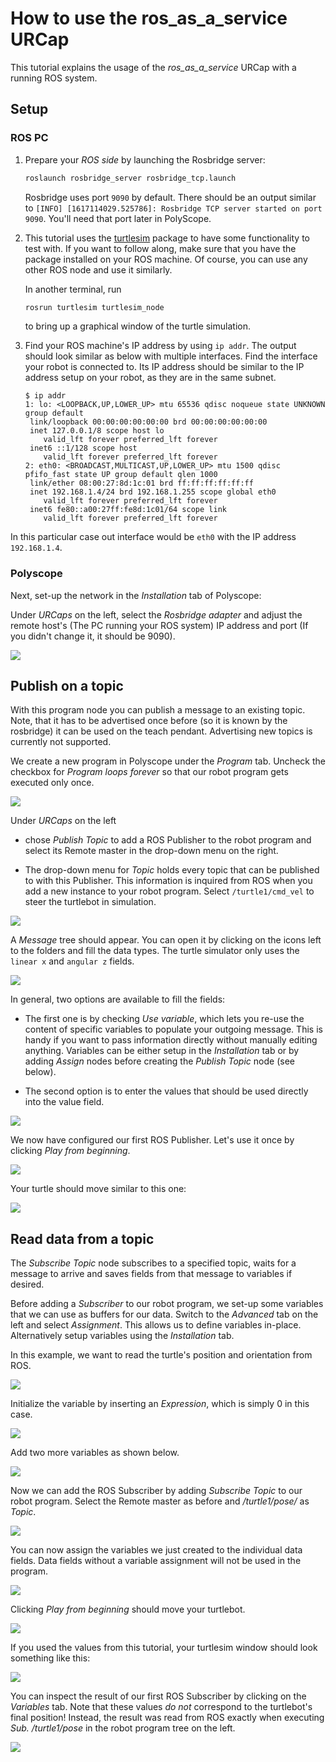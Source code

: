 # How to use the ros_as_a_service URCap

This tutorial explains the usage of the _ros_as_a_service_ URCap with a running ROS system.

## Setup
### ROS PC
1. Prepare your _ROS side_ by launching the Rosbridge server:
   ```bash
   roslaunch rosbridge_server rosbridge_tcp.launch
   ```
   Rosbridge uses port `9090` by default. There should be an output similar to `[INFO] [1617114029.525786]: Rosbridge TCP server started on port 9090`.
   You'll need that port later in PolyScope.
   
2. This tutorial uses the [turtlesim](http://wiki.ros.org/turtlesim) package to have some functionality to test with.
   If you want to follow along, make sure that you have the package installed on your ROS machine. Of course, you can use any other ROS node and use it similarly.

   In another terminal, run

    ```bash
    rosrun turtlesim turtlesim_node
    ```
    to bring up a graphical window of the turtle simulation.

3. Find your ROS machine's IP address by using `ip addr`. The output should look similar as below with multiple interfaces. Find the interface your robot is connected to. Its IP address should be similar to the IP address setup on your robot, as they are in the same subnet.
   
   ```
   $ ip addr
   1: lo: <LOOPBACK,UP,LOWER_UP> mtu 65536 qdisc noqueue state UNKNOWN group default
    link/loopback 00:00:00:00:00:00 brd 00:00:00:00:00:00
    inet 127.0.0.1/8 scope host lo
       valid_lft forever preferred_lft forever
    inet6 ::1/128 scope host
       valid_lft forever preferred_lft forever
   2: eth0: <BROADCAST,MULTICAST,UP,LOWER_UP> mtu 1500 qdisc pfifo_fast state UP group default qlen 1000
    link/ether 08:00:27:8d:1c:01 brd ff:ff:ff:ff:ff:ff
    inet 192.168.1.4/24 brd 192.168.1.255 scope global eth0
       valid_lft forever preferred_lft forever
    inet6 fe80::a00:27ff:fe8d:1c01/64 scope link
       valid_lft forever preferred_lft forever

In this particular case out interface would be `eth0` with the IP address `192.168.1.4`.

### Polyscope

Next, set-up the network in the _Installation_ tab of Polyscope:

Under _URCaps_ on the left, select the _Rosbridge adapter_ and adjust the remote host's (The PC running your ROS system) IP address and port (If you didn't change it, it should be 9090).



![](./resources/publisher_subscriber/1.png)

## Publish on a topic

With this program node you can publish a message to an existing topic. Note, that it has to be advertised once before (so it is known by the rosbridge) it can be used on the teach pendant. Advertising new topics is currently not supported.

We create a new program in Polyscope under the _Program_ tab. Uncheck the checkbox for _Program loops forever_ so that our robot program gets executed only once.

![](./resources/publisher_subscriber/2.png)




Under _URCaps_ on the left 

* chose _Publish Topic_ to add a ROS Publisher to the robot program and select its Remote master in the drop-down menu on the right.

* The drop-down menu for _Topic_ holds every topic that can be published to with this Publisher. This information is inquired from ROS when you add a new instance to your robot program. Select `/turtle1/cmd_vel` to steer the turtlebot in simulation.


![](./resources/publisher_subscriber/3.png)


A _Message_ tree should appear. You can open it by clicking on the icons left to the folders and fill the data types. The turtle simulator only uses the `linear x` and `angular z` fields.


![](./resources/publisher_subscriber/4.png)

In general, two options are available to fill the fields:

* The first one is by checking _Use variable_, which lets you re-use the content of specific variables to populate your outgoing message. This is handy if you want to pass information directly without manually editing anything. Variables can be either setup in the _Installation_ tab or by adding _Assign_ nodes before creating the _Publish Topic_ node (see below).

* The second option is to enter the values that should be used directly into the value field.


![](./resources/publisher_subscriber/6.png)

We now have configured our first ROS Publisher. Let's use it once by clicking _Play from beginning_. 

![](./resources/publisher_subscriber/7.png)

Your turtle should move similar to this one:

![](./resources/publisher_subscriber/8.png)


## Read data from a topic

The _Subscribe Topic_ node subscribes to a specified topic, waits for a message to arrive and saves fields from that message to variables if desired.

Before adding a _Subscriber_ to our robot program, we set-up some variables that we can use as buffers for our data. Switch to the _Advanced_ tab on the left and select _Assignment_. This allows us to define variables in-place. Alternatively setup variables using the  _Installation_ tab.

In this example, we want to read the turtle's position and orientation from ROS.


![](./resources/publisher_subscriber/9.png)

Initialize the variable by inserting an _Expression_, which is simply 0 in this case.

![](./resources/publisher_subscriber/10.png)

Add two more variables as shown below.

![](./resources/publisher_subscriber/11.png)

Now we can add the ROS Subscriber by adding _Subscribe Topic_ to our robot program. Select the Remote master as before and _/turtle1/pose/_ as _Topic_.

![](./resources/publisher_subscriber/12.png)

You can now assign the variables we just created to the individual data fields. Data fields without a variable assignment will not be used in the program.


![](./resources/publisher_subscriber/13.png)

Clicking _Play from beginning_ should move your turtlebot.

![](./resources/publisher_subscriber/14.png)

If you used the values from this tutorial, your turtlesim window should look something like this:

![](./resources/publisher_subscriber/15.png)

You can inspect the result of our first ROS Subscriber by clicking on the _Variables_ tab. Note that these values _do not_ correspond to the turtlebot's final position! Instead, the result was read from ROS exactly when executing _Sub. /turtle1/pose_ in the robot program tree on the left. 

![](./resources/publisher_subscriber/16.png)

